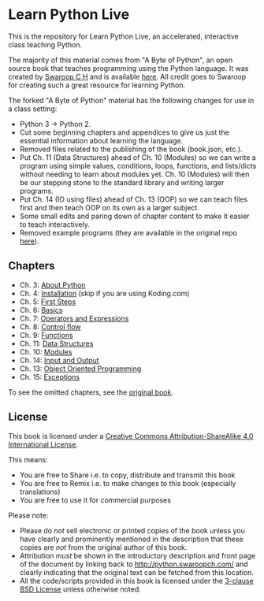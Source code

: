 # Learn Python Live

This is the repository for Learn Python Live, an accelerated, interactive class teaching Python.

The majority of this material comes from "A Byte of Python", an open source book that teaches programming using the Python language. It was created by [Swaroop C H](http://www.swaroopch.com/) and is available [here](http://python.swaroopch.com/). All credit goes to Swaroop for creating such a great resource for learning Python.

The forked "A Byte of Python" material has the following changes for use in a class setting:

* Python 3 -> Python 2.
* Cut some beginning chapters and appendices to give us just the essential information about learning the language.
* Removed files related to the publishing of the book (book.json, etc.).
* Put Ch. 11 (Data Structures) ahead of Ch. 10 (Modules) so we can write a program using simple values, conditions, loops, functions, and lists/dicts without needing to learn about modules yet. Ch. 10 (Modules) will then be our stepping stone to the standard library and writing larger programs.
* Put Ch. 14 (IO using files) ahead of Ch. 13 (OOP) so we can teach files first and then teach OOP on its own as a larger subject.
* Some small edits and paring down of chapter content to make it easier to teach interactively.
* Removed example programs (they are available in the original repo [here](https://github.com/swaroopch/byte-of-python/tree/master/programs)).

## Chapters

* Ch. 3: [About Python](03_about_python.md)
* Ch. 4: [Installation](04_installation.md) (skip if you are using Koding.com)
* Ch. 5: [First Steps](05_first_steps.md)
* Ch. 6: [Basics](06_basics.md)
* Ch. 7: [Operators and Expressions](07_op_exp.md)
* Ch. 8: [Control flow](08_control_flow.md)
* Ch. 9: [Functions](09_functions.md)
* Ch. 11: [Data Structures](11_data_structures.md)
* Ch. 10: [Modules](10_modules.md)
* Ch. 14: [Input and Output](14_io.md)
* Ch. 13: [Object Oriented Programming](13_oop.md)
* Ch. 15: [Exceptions](15_exceptions.md)

To see the omitted chapters, see the [original book](http://python.swaroopch.com/).

## License

This book is licensed under a [Creative Commons Attribution-ShareAlike 4.0 International License](http://creativecommons.org/licenses/by-sa/4.0/).

This means:

- You are free to Share i.e. to copy, distribute and transmit this book
- You are free to Remix i.e. to make changes to this book (especially translations)
- You are free to use it for commercial purposes

Please note:

- Please do *not* sell electronic or printed copies of the book unless you have clearly and prominently mentioned in the description that these copies are *not* from the original author of this book.
- Attribution *must* be shown in the introductory description and front page of the document by linking back to http://python.swaroopch.com/ and clearly indicating that the original text can be fetched from this location.
- All the code/scripts provided in this book is licensed under the [3-clause BSD License](http://www.opensource.org/licenses/bsd-license.php) unless otherwise noted.
